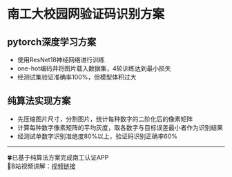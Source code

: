 # 南工大校园网验证码识别方案
## pytorch深度学习方案
+ 使用ResNet18神经网络进行训练
+ one-hot编码并将图片载入数据集，4轮训练达到最小损失
+ 经测试集验证准确率100%，但模型体积过大
## 纯算法实现方案
+ 先压缩图片尺寸，分割图片，统计每种数字的二阶化后的像素矩阵
+ 计算每种数字像素矩阵的平均灰度，取各数字与目标误差最小者作为识别结果
+ 经测试单数字识别准绝度80%以上，验证码识别正确率60%
---
🍀已基于纯算法方案完成南工认证APP  
🚀B站视频讲解：[视频链接](https://www.bilibili.com/video/BV1nR4y197Gq "视频链接")
